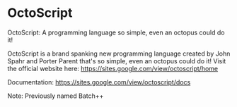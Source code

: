 # OctoScript
OctoScript: A programming language so simple, even an octopus could do it! 

OctoScript is a brand spanking new programming language created by John Spahr and Porter Parent that's so simple, even an octopus could do it! Visit the official website here: https://sites.google.com/view/octoscript/home

Documentation: https://sites.google.com/view/octoscript/docs

Note: Previously named Batch++

